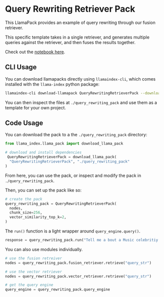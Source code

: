 # Query Rewriting Retriever Pack
This LlamaPack provides an example of query rewriting through our fusion retriever.

This specific template takes in a single retriever, and generates multiple queries against the retriever, and then fuses the results together.

Check out the [notebook here](https://github.com/run-llama/llama-hub/blob/main/llama_hub/llama_packs/fusion_retriever/query_rewrite/query_rewrite.ipynb).

## CLI Usage

You can download llamapacks directly using `llamaindex-cli`, which comes installed with the `llama-index` python package:

```bash
llamaindex-cli download-llamapack QueryRewritingRetrieverPack --download-dir ./query_rewriting_pack
```

You can then inspect the files at `./query_rewriting_pack` and use them as a template for your own project.

## Code Usage

You can download the pack to a the `./query_rewriting_pack` directory:

```python
from llama_index.llama_pack import download_llama_pack

# download and install dependencies
 QueryRewritingRetrieverPack = download_llama_pack(
  "QueryRewritingRetrieverPack", "./query_rewriting_pack"
)
```

From here, you can use the pack, or inspect and modify the pack in `./query_rewriting_pack`.

Then, you can set up the pack like so:

```python
# create the pack
query_rewriting_pack = QueryRewritingRetrieverPack(
  nodes,
  chunk_size=256,
  vector_similarity_top_k=2,
)
```

The `run()` function is a light wrapper around `query_engine.query()`.

```python
response = query_rewriting_pack.run("Tell me a bout a Music celebritiy.")
```

You can also use modules individually.

```python
# use the fusion retreiver
nodes = query_rewriting_pack.fusion_retriever.retrieve("query_str")

# use the vector retriever
nodes = query_rewriting_pack.vector_retriever.retrieve("query_str")

# get the query engine
query_engine = query_rewriting_pack.query_engine
```